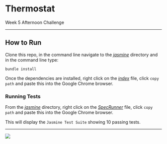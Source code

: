 # Thermostat

Week 5 Afternoon Challenge

---

## How to Run

Clone this repo, in the command line navigate to the [_jasmine_](jasmine) directory and in the command line type:

```
bundle install
```

Once the dependencies are installed, right click on the [_index_](index.html) file, click `copy path` and paste this into the Google Chrome browser.

### Running Tests

From the [_jasmine_](jasmine) directory, right click on the [_SpecRunner_](SpecRunner.html) file, click `copy path` and paste this into the Google Chrome browser.

This will display the `Jasmine Test Suite` showing 10 passing tests.

---

<img src='./public/images/thermostat.src' />
